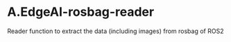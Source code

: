 # A.EdgeAI-rosbag-reader
Reader function to extract the data (including images) from rosbag of ROS2
